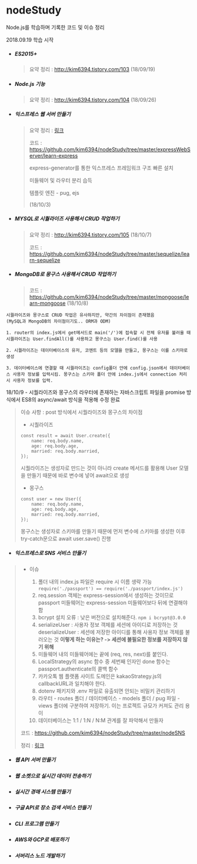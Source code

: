 # nodeStudy
Node.js를 학습하며 기록한 코드 및 이슈 정리

2018.09.19 학습 시작



- ##### ES2015+

  > 요약 정리 : http://kim6394.tistory.com/103 (18/09/19)


- ##### Node.js 기능

  > 요약 정리 : http://kim6394.tistory.com/104 (18/09/26)

- ##### 익스프레스 웹 서버 만들기
  
  > 요약 정리 : [링크](https://github.com/kim6394/nodeStudy/blob/master/Express%20%EC%82%AC%EC%9A%A9%EB%B2%95.md)
  >
  > 코드 : https://github.com/kim6394/nodeStudy/tree/master/expressWebServer/learn-express
  >
  > express-generator를 통한 익스프레스 프레임워크 구조 빠른 설치
  >
  > 미들웨어 및 라우터 분리 습득
  >
  > 템플릿 엔진 - pug, ejs
  >
  > (18/10/3)

- ##### MYSQL로 시퀄라이즈 사용해서 CRUD 작업하기

  > 요약 정리 : http://kim6394.tistory.com/105 (18/10/7)
  >
  > 코드 : https://github.com/kim6394/nodeStudy/tree/master/sequelize/learn-sequelize
- ##### MongoDB로 몽구스 사용해서 CRUD 작업하기

  > 코드 : https://github.com/kim6394/nodeStudy/tree/master/mongoose/learn-mongoose (18/10/8)

```
시퀄라이즈와 몽구스로 CRUD 작업은 유사하지만, 약간의 차이점이 존재했음
(MySQL과 MongoDB의 차이점이기도.. ORM과 ODM)

1. router의 index.js에서 get메서드로 main('/')에 접속할 시 전체 유저를 불러올 때 시퀄라이즈는 User.findAll()를 사용하고 몽구스는 User.find()를 사용

2. 시퀄라이즈는 데이터베이스의 유저, 코멘트 등의 모델을 만들고, 몽구스는 이를 스키마로 생성

3. 데이터베이스에 연결할 때 시퀄라이즈는 config폴더 안에 config.json에서 데이터베이스 사용자 정보를 입력시킴. 몽구스는 스키마 폴더 안에 index.js에서 connection 처리 시 사용자 정보를 입력.
```



18/10/9 - 시퀄라이즈와 몽구스의 라우터에 존재하는 자바스크립트 파일을 promise 방식에서 ES8의 async/await 방식을 적용해 수정 완료

> 이슈 사항 : post 방식에서 시퀄라이즈와 몽구스의 차이점 
>
> - 시퀄라이즈
>
> ```
> const result = await User.create({
>     name: req.body.name,
>     age: req.body.age,
>     married: req.body.married,
> });
> ```
>
> 시퀄라이즈는 생성자로 만드는 것이 아니라 create 메서드를 활용해 User 모델을 만들기 때문에 바로 변수에 넣어 await으로 생성 
>
> - 몽구스
>
> ```
> const user = new User({
>     name: req.body.name,
>     age: req.body.age,
>     married: req.body.married,
> });
> ```
>
>  몽구스는 생성자로 스키마를 만들기 때문에 먼저 변수에 스키마를 생성한 이후 try-catch문으로 await user.save() 진행

 

- ##### 익스프레스로 SNS 서비스 만들기

> - 이슈
>
>   1. 폴더 내의 index.js 파일은 require 시 이름 생략 가능
>      `require('./passport') == require('./passport/index.js')`
>   2. req.session 객체는 express-session에서 생성하는 것이므로 passport 미들웨어는 express-session 미들웨어보다 뒤에 연결해야 함
>   3. bcrypt 설치 오류 : 낮은 버전으로 설치해준다.
>      `npm i bcrypt@3.0.0`
>   4. serializeUser : 사용자 정보 객체를 세션에 아이디로 저장하는 것
>      deserializeUser : 세션에 저장한 아이디를 통해 사용자 정보 객체를 불러오는 것
>      **이렇게 하는 이유는? -> 세션에 불필요한 정보를 저장하지 않기 위해**
>   5. 미들웨어 내의 미들웨어에는 끝에 (req, res, next)를 붙인다.
>   6. LocalStrategy의 async 함수 중 세번째 인자인 done 함수는 passport.authenticate의 콜백 함수
>   7. 카카오톡 웹 플랫폼 사이트 도메인은 kakaoStrategy.js의 callbackURL과 일치해야 한다.
>   8. dotenv 패키지와 .env 파일로 유출되면 안되는 비밀키 관리하기
>   9. 라우터 - routes 폴더 / 데이터베이스 - models 폴더 / pug 파일 - views 폴더에 구분하여 저장하기. 이는 프로젝트 규모가 커져도 관리 용이
>   10. 데이터베이스는 1:1 / 1:N / N:M 관계를 잘 파악해서 만들자
>
> 코드 : https://github.com/kim6394/nodeStudy/tree/master/nodeSNS
>
> 정리 : [링크](https://github.com/kim6394/nodeStudy/blob/master/SNS%20%ED%94%84%EB%A1%9C%EC%A0%9D%ED%8A%B8.md)

- ##### 웹 API 서버 만들기

- ##### 웹 소켓으로 실시간 데이터 전송하기

- ##### 실시간 경매 시스템 만들기

- ##### 구글 API로 장소 검색 서비스 만들기

- ##### CLI 프로그램 만들기

- ##### AWS와 GCP로 배포하기

- ##### 서버리스 노드 개발하기



